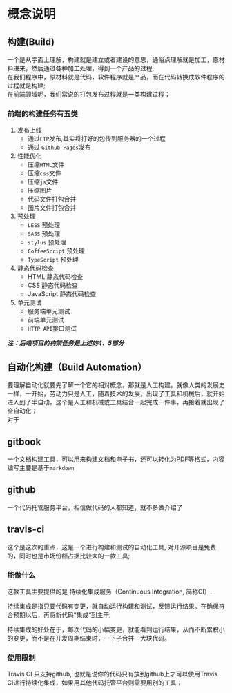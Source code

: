 # 概念说明

## 构建(Build)

一个是从字面上理解，构建就是建立或者建设的意思，通俗点理解就是加工，原材料进来，然后通过各种加工处理，得到一个产品的过程;  
在我们程序中，原材料就是代码，软件程序就是产品，而在代码转换成软件程序的过程就是构建;  
在前端领域呢，我们常说的打包发布过程就是一类构建过程；

### 前端的构建任务有五类

1. 发布上线  
    * 通过`FTP`发布,其实将打好的包传到服务器的一个过程
    * 通过 `Github Pages`发布
2. 性能优化
    * 压缩`HTML`文件
    * 压缩`css`文件
    * 压缩`js`文件
    * 压缩图片
    * 代码文件打包合并
    * 图片文件打包合并
3. 预处理
    * `LESS` 预处理
    * `SASS` 预处理
    * `stylus` 预处理
    * `CoffeeScript` 预处理
    * `TypeScript` 预处理
4. 静态代码检查
    * HTML 静态代码检查
    * CSS 静态代码检查
    * JavaScript 静态代码检查
5. 单元测试
    * 服务端单元测试
    * 前端单元测试
    * `HTTP API`接口测试  

***注：后端项目的构架任务是上述的4、5部分***

## 自动化构建（Build Automation）

要理解自动化就要先了解一个它的相对概念，那就是人工构建，就像人类的发展史一样，一开始，劳动力只是人工，随着技术的发展，出现了工具和机械后，就开始进入到了半自动，这个是人工和机械或工具结合一起完成一件事，再接着就出现了全自动化；  
对于

## gitbook

一个文档构建工具，可以用来构建文档和电子书，还可以转化为PDF等格式，内容编写主要是基于`markdown`

## github

一个代码托管服务平台，相信做代码的人都知道，就不多做介绍了

## travis-ci

这个是这次的重点，这是一个进行构建和测试的自动化工具, 对开源项目是免费的，同时也是市场份额占据比较大的一款工具;

### 能做什么

这款工具主要提供的是 持续化集成服务（Continuous Integration, 简称CI）.

持续集成是指只要代码有变更，就自动运行构建和测试，反馈运行结果。在确保符合预期以后，再将新代码”集成“到主干;

持续集成的好处在于，每次代码的小幅变更，就能看到运行结果，从而不断累积小的变更，而不是在开发周期结束时，一下子合并一大块代码。

### 使用限制

Travis CI 只支持github, 也就是说你的代码只有放到github上才可以使用Travis CI进行持续化集成，如果用其他代码托管平台则需要用别的工具；
  